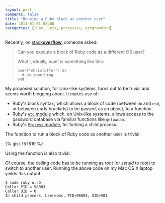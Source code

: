 ```yaml
---
layout: post
comments: false
title: "Running a Ruby block as another user"
date: 2011-01-01 00:00
categories: [ruby, unix, processes, programming]
---
```


Recently, on [stack**overflow**][SO], someone asked:

> Can you execute a block of Ruby code as a different OS user?
> 
> What I, ideally, want is something like this:
> 
>     user("christoffer") do
>       # do something
>     end

My proposed solution, for Unix-like systems, turns out to be trivial and
seems worth blogging about. It makes use of:

* Ruby's block syntax, which allows a block of code (between `do` and `end`,
  or between curly brackets) to be passed, as an object, to a function.
* Ruby's [`etc` module][Ruby-etc] which, on Unix-like systems, allows
  access to the password database via familiar functions like `getpwnam`.
* Ruby's [`Process` module][Ruby-process], for forking a child process.

The function to run a block of Ruby code as another user is trivial:

{% gist 757519 %}

Using the function is also trivial:

<script src="https://gist.github.com/761820.js?file=asusertest.rb"> </script>

Of course, the calling code has to be running as *root* (or *setuid* to
*root*) to switch to another user. Running the above code on my Mac OS X
laptop yields this output:

    $ sudo ruby u.rb
    Caller PID = 98003
    Caller UID = 0
    In child process. User=bmc, PID=98004, UID=501

[SO]: http://stackoverflow.com/questions/4548151/run-ruby-block-as-specific-os-user/
[Ruby-etc]: http://ruby-doc.org/core-1.9/classes/Etc.html
[Ruby-process]: http://ruby-doc.org/core-1.9/classes/Process.html

